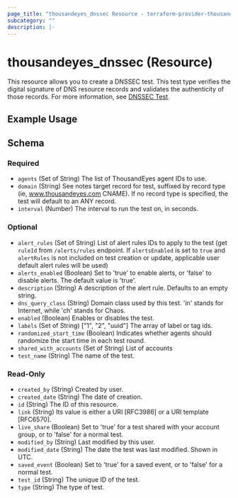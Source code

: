```yaml
---
page_title: "thousandeyes_dnssec Resource - terraform-provider-thousandeyes"
subcategory: ""
description: |-
---
```


# thousandeyes_dnssec (Resource)

This resource allows you to create a DNSSEC test. This test type verifies the digital signature of DNS resource records and validates the authenticity of those records. For more information, see [DNSSEC Test](https://docs.thousandeyes.com/product-documentation/internet-and-wan-monitoring/tests#dnssec-test).

## Example Usage

<!-- schema generated by tfplugindocs -->
## Schema

### Required

- `agents` (Set of String) The list of ThousandEyes agent IDs to use.
- `domain` (String) See notes	target record for test, suffixed by record type (ie, www.thousandeyes.com CNAME). If no record type is specified, the test will default to an ANY record.
- `interval` (Number) The interval to run the test on, in seconds.

### Optional

- `alert_rules` (Set of String) List of alert rules IDs to apply to the test (get `ruleId` from `/alerts/rules` endpoint. If `alertsEnabled` is set to `true` and `alertRules` is not included on test creation or update, applicable user default alert rules will be used)
- `alerts_enabled` (Boolean) Set to 'true' to enable alerts, or 'false' to disable alerts. The default value is 'true'.
- `description` (String) A description of the alert rule. Defaults to an empty string.
- `dns_query_class` (String) Domain class used by this test. 'in' stands for Internet, while 'ch' stands for Chaos.
- `enabled` (Boolean) Enables or disables the test.
- `labels` (Set of String) ["1", "2", "uuid"] The array of label or tag ids.
- `randomized_start_time` (Boolean) Indicates whether agents should randomize the start time in each test round.
- `shared_with_accounts` (Set of String) List of accounts
- `test_name` (String) The name of the test.

### Read-Only

- `created_by` (String) Created by user.
- `created_date` (String) The date of creation.
- `id` (String) The ID of this resource.
- `link` (String) Its value is either a URI [RFC3986] or a URI template [RFC6570].
- `live_share` (Boolean) Set to 'true' for a test shared with your account group, or to 'false' for a normal test.
- `modified_by` (String) Last modified by this user.
- `modified_date` (String) The date the test was last modified. Shown in UTC.
- `saved_event` (Boolean) Set to 'true' for a saved event, or to 'false' for a normal test.
- `test_id` (String) The unique ID of the test.
- `type` (String) The type of test.


